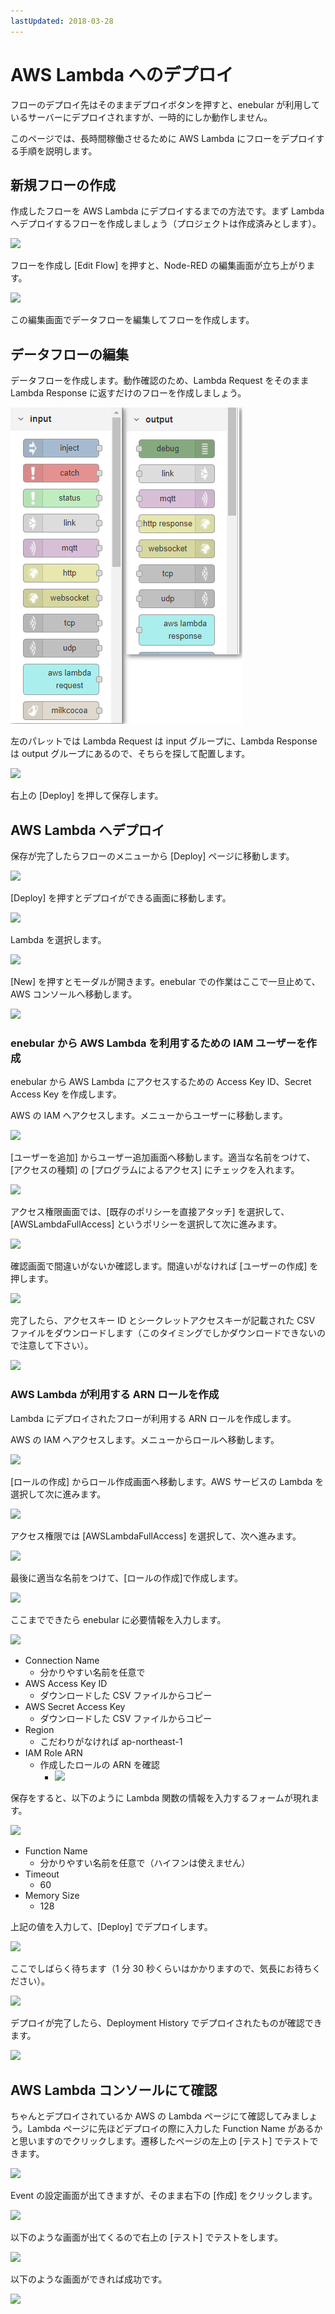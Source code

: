 ```yaml
---
lastUpdated: 2018-03-28
---
```


# AWS Lambda へのデプロイ

フローのデプロイ先はそのままデプロイボタンを押すと、enebular が利用しているサーバーにデプロイされますが、一時的にしか動作しません。

このページでは、長時間稼働させるために AWS Lambda にフローをデプロイする手順を説明します。

## 新規フローの作成

作成したフローを AWS Lambda にデプロイするまでの方法です。まず Lambda へデプロイするフローを作成しましょう（プロジェクトは作成済みとします）。

![](https://i.gyazo.com/43daa8adfa160e0db4723a6cb62ec6aa.png)

フローを作成し [Edit Flow] を押すと、Node-RED の編集画面が立ち上がります。

![](https://i.gyazo.com/53824241d584d099aa810e6b3cbab645.png)

この編集画面でデータフローを編集してフローを作成します。

## データフローの編集

データフローを作成します。動作確認のため、Lambda Request をそのまま Lambda Response に返すだけのフローを作成しましょう。

![image](../../../_asset/images/Deploy/DeployFlow/lambda/deploy-deployflow-lambda_03.png)

左のパレットでは Lambda Request は input グループに、Lambda Response は output グループにあるので、そちらを探して配置します。

![](https://i.gyazo.com/b474a682aefc4cef62650b0e883f354c.png)

右上の [Deploy] を押して保存します。

## AWS Lambda へデプロイ

保存が完了したらフローのメニューから [Deploy] ページに移動します。

![](https://i.gyazo.com/6d8611cac4c92473225ebfca7ded8c57.png)

[Deploy] を押すとデプロイができる画面に移動します。

![](https://i.gyazo.com/88e68c4779864cf8c6f24f6262575e4b.png)

Lambda を選択します。

![](https://i.gyazo.com/edc9714f15afec8911f67f31cf7141bd.png)

[New] を押すとモーダルが開きます。enebular での作業はここで一旦止めて、AWS コンソールへ移動します。

![](https://i.gyazo.com/3478881bcdb98b1319141df71eed2dd8.png)

### enebular から AWS Lambda を利用するための IAM ユーザーを作成

enebular から AWS Lambda にアクセスするための Access Key ID、Secret Access Key を作成します。

AWS の IAM へアクセスします。メニューからユーザーに移動します。

![](https://i.gyazo.com/79aaba133f5999e6c0dd928de6160b1e.png)

[ユーザーを追加] からユーザー追加画面へ移動します。適当な名前をつけて、[アクセスの種類] の [プログラムによるアクセス] にチェックを入れます。

![](https://i.gyazo.com/e27793a2531fdfbda175d9c49730045b.png)

アクセス権限画面では、[既存のポリシーを直接アタッチ] を選択して、[AWSLambdaFullAccess] というポリシーを選択して次に進みます。

![](https://i.gyazo.com/4703b6374d892bffe9ae076a3f80e3ba.png)

確認画面で間違いがないか確認します。間違いがなければ [ユーザーの作成] を押します。

![](https://i.gyazo.com/698db8ca97dac1ab15e2baf2e579c4b1.png)

完了したら、アクセスキー ID とシークレットアクセスキーが記載された CSV ファイルをダウンロードします（このタイミングでしかダウンロードできないので注意して下さい）。

![](https://i.gyazo.com/f5fcc974b529a26f42b360d878519f56.png)

### AWS Lambda が利用する ARN ロールを作成

Lambda にデプロイされたフローが利用する ARN ロールを作成します。

AWS の IAM へアクセスします。メニューからロールへ移動します。

![](https://i.gyazo.com/fbf3fd00c52c35efa228e6d3f7bbc4f4.png)

[ロールの作成] からロール作成画面へ移動します。AWS サービスの Lambda を選択して次に進みます。

![](https://i.gyazo.com/2866c4068bc8ae97d82cb389c788d72d.png)

アクセス権限では [AWSLambdaFullAccess] を選択して、次へ進みます。

![](https://i.gyazo.com/9378d9962411cd94e35b2c80f4fdccd2.png)

最後に適当な名前をつけて、[ロールの作成]で作成します。

![](https://i.gyazo.com/db850bc23be8fffdd908a01344c564da.png)

ここまでできたら enebular に必要情報を入力します。

![](https://i.gyazo.com/9156cff5e218fccc78c9a3734e51cb4e.png)

- Connection Name
  - 分かりやすい名前を任意で
- AWS Access Key ID
  - ダウンロードした CSV ファイルからコピー
- AWS Secret Access Key
  - ダウンロードした CSV ファイルからコピー
- Region
  - こだわりがなければ ap-northeast-1
- IAM Role ARN
  - 作成したロールの ARN を確認
    - ![](https://i.gyazo.com/560971bd75cbdc147f990571798969c2.png)

保存をすると、以下のように Lambda 関数の情報を入力するフォームが現れます。

![](https://i.gyazo.com/d89fd1efd0a174c8b223c1367c9557e6.png)

- Function Name
  - 分かりやすい名前を任意で（ハイフンは使えません）
- Timeout
  - 60
- Memory Size
  - 128

上記の値を入力して、[Deploy] でデプロイします。

![](https://i.gyazo.com/1cc9f0b2f920449f42f0911c31ff326d.png)

ここでしばらく待ちます（1 分 30 秒くらいはかかりますので、気長にお待ちください）。

![](https://i.gyazo.com/34b178154e86ccf151a88351f83db6c6.png)

デプロイが完了したら、Deployment History でデプロイされたものが確認できます。

![](https://i.gyazo.com/f4d810f405533c474b85d3660156de3e.png)

## AWS Lambda コンソールにて確認

ちゃんとデプロイされているか AWS の Lambda ページにて確認してみましょう。Lambda ページに先ほどデプロイの際に入力した Function Name があるかと思いますのでクリックします。遷移したページの左上の [テスト] でテストできます。

![](https://i.gyazo.com/abc367b41a1ef3305f1b65a1cb295801.png)

Event の設定画面が出てきますが、そのまま右下の [作成] をクリックします。

![](https://i.gyazo.com/a6c80233ddb2e0fab1f2f0bd49fd18c9.png)

以下のような画面が出てくるので右上の [テスト] でテストをします。

![](https://i.gyazo.com/2c5ed3a4ef1cfb4c92cb861f268f54db.png)

以下のような画面ができれば成功です。

![](https://i.gyazo.com/5cb4e07f00b84d231120fefc2e6e4c81.png)
